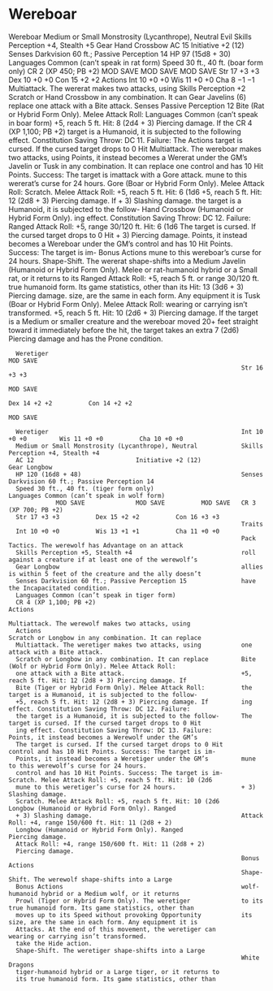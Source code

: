# Wereboar

Wereboar
      Medium or Small Monstrosity (Lycanthrope), Neutral Evil      Skills Perception +4, Stealth +5
                                                                   Gear Hand Crossbow
      AC 15		                      Initiative +2 (12)
                                                                   Senses Darkvision 60 ft.; Passive Perception 14
      HP 97 (15d8 + 30)
                                                                   Languages Common (can’t speak in rat form)
      Speed 30 ft., 40 ft. (boar form only)
                                                                   CR 2 (XP 450; PB +2)
                MOD SAVE              MOD SAVE          MOD SAVE
      Str 17 +3 +3          Dex 10 +0 +0          Con 15 +2 +2     Actions
      Int 10 +0 +0          Wis 11 +0 +0          Cha 8 −1 −1      Multiattack. The wererat makes two attacks, using
      Skills Perception +2                                         Scratch or Hand Crossbow in any combination. It can
      Gear Javelins (6)                                            replace one attack with a Bite attack.
      Senses Passive Perception 12                                 Bite (Rat or Hybrid Form Only). Melee Attack Roll:
      Languages Common (can’t speak in boar form)                  +5, reach 5 ft. Hit: 8 (2d4 + 3) Piercing damage. If the
      CR 4 (XP 1,100; PB +2)                                       target is a Humanoid, it is subjected to the following
                                                                   effect. Constitution Saving Throw: DC 11. Failure: The
      Actions                                                      target is cursed. If the cursed target drops to 0 Hit
      Multiattack. The wereboar makes two attacks, using           Points, it instead becomes a Wererat under the GM’s
      Javelin or Tusk in any combination. It can replace one       control and has 10 Hit Points. Success: The target is imattack with a Gore attack.                                   mune to this wererat’s curse for 24 hours.
      Gore (Boar or Hybrid Form Only). Melee Attack Roll:          Scratch. Melee Attack Roll: +5, reach 5 ft. Hit: 6 (1d6
      +5, reach 5 ft. Hit: 12 (2d8 + 3) Piercing damage. If        + 3) Slashing damage.
      the target is a Humanoid, it is subjected to the follow-
                                                                   Hand Crossbow (Humanoid or Hybrid Form Only).
      ing effect. Constitution Saving Throw: DC 12. Failure:
                                                                   Ranged Attack Roll: +5, range 30/120 ft. Hit: 6 (1d6
      The target is cursed. If the cursed target drops to 0 Hit
                                                                   + 3) Piercing damage.
      Points, it instead becomes a Wereboar under the GM’s
      control and has 10 Hit Points. Success: The target is im-    Bonus Actions
      mune to this wereboar’s curse for 24 hours.
                                                                   Shape-Shift. The wererat shape-shifts into a Medium
      Javelin (Humanoid or Hybrid Form Only). Melee or             rat-humanoid hybrid or a Small rat, or it returns to its
      Ranged Attack Roll: +5, reach 5 ft. or range 30/120 ft.      true humanoid form. Its game statistics, other than its
      Hit: 13 (3d6 + 3) Piercing damage.                           size, are the same in each form. Any equipment it is
      Tusk (Boar or Hybrid Form Only). Melee Attack Roll:          wearing or carrying isn’t transformed.
      +5, reach 5 ft. Hit: 10 (2d6 + 3) Piercing damage. If the
      target is a Medium or smaller creature and the wereboar moved 20+ feet straight toward it immediately
      before the hit, the target takes an extra 7 (2d6) Piercing
      damage and has the Prone condition.

      Weretiger                                                               MOD SAVE
                                                                    Str 16 +3 +3
                                                                                                   MOD SAVE
                                                                                         Dex 14 +2 +2          Con 14 +2 +2
                                                                                                                           MOD SAVE

      Weretiger                                                     Int 10 +0 +0         Wis 11 +0 +0          Cha 10 +0 +0
      Medium or Small Monstrosity (Lycanthrope), Neutral            Skills Perception +4, Stealth +4
      AC 12		                       Initiative +2 (12)              Gear Longbow
      HP 120 (16d8 + 48)                                            Senses Darkvision 60 ft.; Passive Perception 14
      Speed 30 ft., 40 ft. (tiger form only)                        Languages Common (can’t speak in wolf form)
                 MOD SAVE              MOD SAVE          MOD SAVE   CR 3 (XP 700; PB +2)
      Str 17 +3 +3          Dex 15 +2 +2          Con 16 +3 +3
                                                                    Traits
      Int 10 +0 +0          Wis 13 +1 +1          Cha 11 +0 +0
                                                                    Pack Tactics. The werewolf has Advantage on an attack
      Skills Perception +5, Stealth +4                              roll against a creature if at least one of the werewolf’s
      Gear Longbow                                                  allies is within 5 feet of the creature and the ally doesn’t
      Senses Darkvision 60 ft.; Passive Perception 15               have the Incapacitated condition.
      Languages Common (can’t speak in tiger form)
      CR 4 (XP 1,100; PB +2)                                        Actions
                                                                    Multiattack. The werewolf makes two attacks, using
      Actions                                                       Scratch or Longbow in any combination. It can replace
      Multiattack. The weretiger makes two attacks, using           one attack with a Bite attack.
      Scratch or Longbow in any combination. It can replace         Bite (Wolf or Hybrid Form Only). Melee Attack Roll:
      one attack with a Bite attack.                                +5, reach 5 ft. Hit: 12 (2d8 + 3) Piercing damage. If
      Bite (Tiger or Hybrid Form Only). Melee Attack Roll:          the target is a Humanoid, it is subjected to the follow-
      +5, reach 5 ft. Hit: 12 (2d8 + 3) Piercing damage. If         ing effect. Constitution Saving Throw: DC 12. Failure:
      the target is a Humanoid, it is subjected to the follow-      The target is cursed. If the cursed target drops to 0 Hit
      ing effect. Constitution Saving Throw: DC 13. Failure:        Points, it instead becomes a Werewolf under the GM’s
      The target is cursed. If the cursed target drops to 0 Hit     control and has 10 Hit Points. Success: The target is im-
      Points, it instead becomes a Weretiger under the GM’s         mune to this werewolf’s curse for 24 hours.
      control and has 10 Hit Points. Success: The target is im-     Scratch. Melee Attack Roll: +5, reach 5 ft. Hit: 10 (2d6
      mune to this weretiger’s curse for 24 hours.                  + 3) Slashing damage.
      Scratch. Melee Attack Roll: +5, reach 5 ft. Hit: 10 (2d6      Longbow (Humanoid or Hybrid Form Only). Ranged
      + 3) Slashing damage.                                         Attack Roll: +4, range 150/600 ft. Hit: 11 (2d8 + 2)
      Longbow (Humanoid or Hybrid Form Only). Ranged                Piercing damage.
      Attack Roll: +4, range 150/600 ft. Hit: 11 (2d8 + 2)
      Piercing damage.
                                                                    Bonus Actions
                                                                    Shape-Shift. The werewolf shape-shifts into a Large
      Bonus Actions                                                 wolf-humanoid hybrid or a Medium wolf, or it returns
      Prowl (Tiger or Hybrid Form Only). The weretiger              to its true humanoid form. Its game statistics, other than
      moves up to its Speed without provoking Opportunity           its size, are the same in each form. Any equipment it is
      Attacks. At the end of this movement, the weretiger can       wearing or carrying isn’t transformed.
      take the Hide action.
      Shape-Shift. The weretiger shape-shifts into a Large
                                                                    White Dragons
      tiger-humanoid hybrid or a Large tiger, or it returns to
      its true humanoid form. Its game statistics, other than
